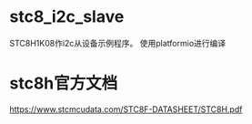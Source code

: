 # stc8_i2c_slave
STC8H1K08作i2c从设备示例程序。
使用platformio进行编译

# stc8h官方文档
https://www.stcmcudata.com/STC8F-DATASHEET/STC8H.pdf
